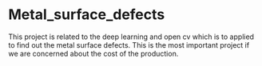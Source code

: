 # Metal_surface_defects
This project is related to the deep learning and open cv which is to applied to find out the metal surface defects. This is the most important project if we are concerned about the cost of the production.

